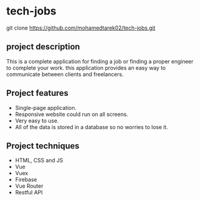 # tech-jobs

git clone https://github.com/mohamedtarek02/tech-jobs.git

## project description 
This is a complete application for finding a job or finding a proper engineer to complete your work. this application provides an easy way to communicate between clients and freelancers.

## Project features
- Single-page application.
- Responsive website could run on all screens.
- Very easy to use.
- All of the data is stored in a database so no worries to lose it.

## Project techniques
- HTML, CSS and JS
- Vue
- Vuex
- Firebase
- Vue Router
- Restful API
